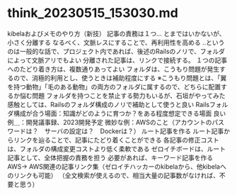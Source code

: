 # think_20230515_153030.md

kibelaおよびメモのやり方（新技）
記事の責務は１つ... とまではいかないが、小さく分離する
なるべく、文脈レスにすることで、再利用性を高める
..というのは一般的な話で、プロジェクト内であれば、後述のRailsのノリで、フォルダによって文脈アリでもよい
分離された記事は、リンクで接続する。
１つの記事へのたどり着き方は、複数通りあってよい
フォルダは、こうもり問題が発生するので、消極的利用とし、使うときは補助程度にする
※こうもり問題とは、「翼を持つ動物」「毛のある動物」の両方のフォルダに属するので、どちらに配置するか悩む問題
フォルダを持つことを禁止する勢力もいるが、石垣がやってみた感触としては、Railsのフォルダ構成のノリで補助として使うと良い
Railsフォルダ構成が合う場面：知識がどのように育つか？をある程度想定できる場面
良い例＿：開発議事録、2023開発予定
微妙な例：AWSのこと（アカウントのパスワードは？　サーバの設定は？　Dockerは？）
ルート記事を作る
ルート記事からリンクを辿ることで、記事にたどり着くことができる
各記事の修正コストは、フォルダの構成変更コストより低く柔軟である
ゼロイチボードは、ルート記事として、全体把握の責務を担う
必要があれば、キーワード記事を作る
AWS→ AWS関連の記事リンク集（ゼロイチハッカーのkibelaから、他kibelaへのリンクも可能）
（全文検索が使えるので、相当大量の記事数がなければ、不要と思う）

 